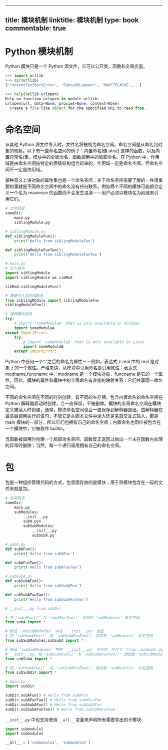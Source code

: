 
---
title: 模块机制
linktitle: 模块机制
type: book
commentable: true
---

# Python 模块机制

Python 模块只是一个 Python 源文件，它可以公开类，函数和全局变量。

```py
>>> import urllib
>>> dir(urllib)
['ContentTooShortError', 'FancyURLopener', 'MAXFTPCACHE',...]

>>> help(urllib.urlopen)
Help on function urlopen in module urllib:
urlopen(url, data=None, proxies=None, context=None)
  Create a file-like object for the specified URL to read from.
```

# 命名空间

从其他 Python 源文件导入时，文件名将被视为命名空间。命名空间是从命名到对象的映射。以下有一些命名空间的例子：内置命名(像 abs() 这样的函数，以及内置异常名)集，模块中的全局命名，函数调用中的局部命名。在 Python 中，作用域是由命名空间按特定的层级结构组合起来的。作用域一定是命名空间，但命名空间不一定是作用域。

某种意义上讲对象的属性集也是一个命名空间；关于命名空间需要了解的一件很重要的事就是不同命名空间中的命名没有任何联系，例如两个不同的模块可能都会定义一个名为 maximize 的函数而不会发生混淆－－用户必须以模块名为前缀来引用它们。

```py
# 文件目录
someDir/
	main.py
	siblingModule.py

# siblingModule.py
def siblingModuleFun():
	print('Hello from siblingModuleFun')

def siblingModuleFunTwo():
	print('Hello from siblingModuleFunTwo')

# main.py
# 引入模块
import siblingModule
import siblingModule as sibMod

sibMod.siblingModuleFun()

# 直接引入对应函数名
from siblingModule import siblingModuleFun
siblingModuleFun()

# 捕获模块异常
try:
    # Import 'someModuleA' that is only available in Windows
    import someModuleA
except ImportError:
    try:
	    # Import 'someModuleB' that is only available in Linux
        import someModuleB
    except ImportError:
```

Python 中任何一个“.”之后的命名为属性－－例如，表达式 z.real 中的 real 是对象 z 的一个属性。严格来讲，从模块中引用命名是引用属性：表达式 modname.funcname 中，modname 是一个模块对象，funcname 是它的一个属性。因此，模块的属性和模块中的全局命名有直接的映射关系：它们共享同一命名空间。

不同的命名空间在不同的时刻创建，有不同的生存期。包含内置命名的命名空间在 Python 解释器启动时创建，会一直保留，不被删除。模块的全局命名空间在模块定义被读入时创建，通常，模块命名空间也会一直保存到解释器退出。由解释器在最高层调用执行的语句，不管它是从脚本文件中读入还是来自交互式输入，都是 main 模块的一部分，所以它们也拥有自己的命名空间；内置命名也同样被包含在一个模块中，它被称作 builtin。

当函数被调用时创建一个局部命名空间，函数反正返回过抛出一个未在函数内处理的异常时删除；当然，每一个递归调用拥有自己的命名空间。

# 包

包是一种组织管理代码的方式，包里面存放的是模块；用于将模块包含在一起的文件夹就是包。

```py
# 目录格式
someDir/
	main.py
	subModules/
		__init__.py
		subA.pys
		subSubModules/
			__init__.py
			subSubA.py

# subA.py
def subAFun():
	print('Hello from subAFun')

def subAFunTwo():
	print('Hello from subAFunTwo')

# subSubA.py
def subSubAFun():
	print('Hello from subSubAFun')

def subSubAFunTwo():
	print('Hello from subSubAFunTwo')

# __init__.py from subDir

# 将 'subAFun()' 与 'subAFunTwo()' 添加到 'subModules' 命名空间
from subA import *

# 假设 'subSubModules' 中的 '__init__.py' 为空
# 将 'subSubAFun()' 与 'subSubAFunTwo()' 添加到 'subModules' 命名空间
from subSubModules.subSubA import *

# 假设 'subSubModules' 中的 '__init__.py' 不为空，包含了 'from .subSubA import *'
# __init__.py，将 'subSubAFun()' 与 'subSubAFunTwo()' 添加到 'subSubModules' 命名空间
from subSubA import *

# 将 'subSubAFun()' 与 'subSubAFunTwo()' 添加到 'subModules' 命名空间
from subSubDir import *

# main.py
import subDir

subDir.subAFun() # Hello from subAFun
subDir.subAFunTwo() # Hello from subAFunTwo
subDir.subSubAFun() # Hello from subSubAFun
subDir.subSubAFunTwo() # Hello from subSubAFunTwo
```

`__init__.py` 中也支持使用 `__all__` 变量来声明所有需要导出的子模块:

```py
import submodule1
import submodule2

__all__ = ['submodule1', 'submodule2']
```

    